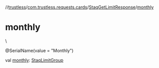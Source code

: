 //[trustless](../../../index.md)/[com.trustless.requests.cards](../index.md)/[StaqGetLimitResponse](index.md)/[monthly](monthly.md)

# monthly

\

@SerialName(value = &quot;Monthly&quot;)

val [monthly](monthly.md): [StaqLimitGroup](../-staq-limit-group/index.md)
